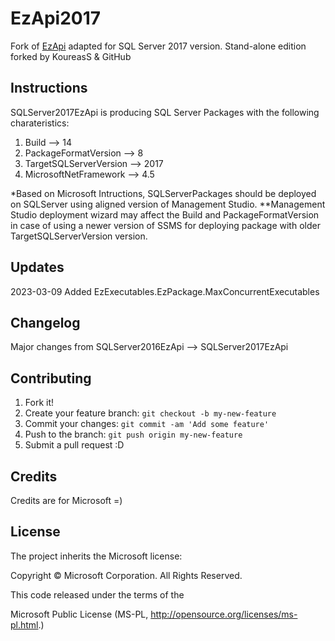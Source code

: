 # EzApi2017

Fork of [EzApi](http://sqlsrvintegrationsrv.codeplex.com/releases/view/21238) adapted for SQL Server 2017 version. Stand-alone edition forked by KoureasS & GitHub

## Instructions
SQLServer2017EzApi is producing SQL Server Packages with the following charateristics:
1. Build --> 14
2. PackageFormatVersion --> 8
3. TargetSQLServerVersion --> 2017
4. MicrosoftNetFramework --> 4.5

*Based on Microsoft Intructions, SQLServerPackages should be deployed on SQLServer using aligned version of Management Studio.
**Management Studio deployment wizard may affect the Build and PackageFormatVersion in case of using a newer version of SSMS for deploying package with older TargetSQLServerVersion version.

## Updates
2023-03-09 Added EzExecutables.EzPackage.MaxConcurrentExecutables

## Changelog
Major changes from SQLServer2016EzApi --> SQLServer2017EzApi

## Contributing

1. Fork it!
2. Create your feature branch: `git checkout -b my-new-feature`
3. Commit your changes: `git commit -am 'Add some feature'`
4. Push to the branch: `git push origin my-new-feature`
5. Submit a pull request :D

## Credits

Credits are for Microsoft =)

## License

The project inherits the Microsoft license: 

Copyright © Microsoft Corporation.  All Rights Reserved.

This code released under the terms of the 

Microsoft Public License (MS-PL, http://opensource.org/licenses/ms-pl.html.)
